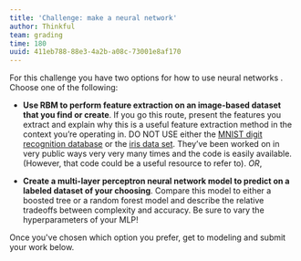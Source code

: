 ```yaml
---
title: 'Challenge: make a neural network'
author: Thinkful
team: grading
time: 180
uuid: 411eb788-88e3-4a2b-a08c-73001e8af170
---
```


For this challenge you have two options for how to use neural networks
. Choose one of the following:

 * __Use RBM to perform feature extraction on an image-based dataset that you find or create__. If you go this route, present the features you extract and explain why this is a useful feature extraction method in the context you’re operating in. DO NOT USE either the [MNIST digit recognition database](https://en.wikipedia.org/wiki/MNIST_database) or the [iris data set](https://en.wikipedia.org/wiki/Iris_flower_data_set). They’ve been worked on in very public ways very very many times and the code is easily available. (However, that code could be a useful resource to refer to). _OR_,

 * __Create a multi-layer perceptron neural network model to predict on a labeled dataset of your choosing__. Compare this model to either a boosted tree or a random forest model and describe the relative tradeoffs between complexity and accuracy. Be sure to vary the hyperparameters of your MLP!

Once you've chosen which option you prefer, get to modeling and submit your work below.

